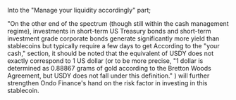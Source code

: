 Into the "Manage your liquidity accordingly" part;

"On the other end of the spectrum (though still within the cash management regime), investments in short-term US Treasury bonds and short-term investment grade corporate bonds generate significantly more yield than stablecoins but typically require a few days to get According to the "your cash," section, it should be noted that the equivalent of USDY does not exactly correspond to 1 US dollar (or to be more precise, "1 dollar is determined as 0.88867 grams of gold according to the Bretton Woods Agreement, but USDY does not fall under this definition." ) will further strengthen Ondo Finance's hand on the risk factor in investing in this stablecoin.